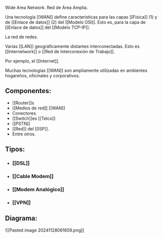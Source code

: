 Wide Area Network. Red de Área Amplia.

Una tecnología [[WAN]] define características para las capas [[Física]] (1) y de [[Enlace de datos]] (2) del [[Modelo OSI]]. Esto es, para la capa de [[Enlace de datos]] del [[Modelo TCP-IP]].



La red de redes.

Varias [[LAN]] geográficamente distantes interconectadas. Esto es [[Internetwork]] o [[Red de Interconexión de Trabajo]].

Por ejemplo, el [[Internet]].

Muchas tecnologías [[WAN]] son ampliamente utilizadas en ambientes hogareños, oficinales y corporativos. 
## Componentes:
- [[Router]]s
- [[Medios de red]] [[WAN]]
- Conectores.
- [[Switch]]es [[Telco]]
- [[PSTN]]
- [[Red]] del [[ISP]].
- Entre otros.

## Tipos:

- ### [[DSL]]
- ### [[Cable Modem]]
- ### [[Modem Analógico]]
- ### [[VPN]]




## Diagrama:
![[Pasted image 20241128061659.png]]



